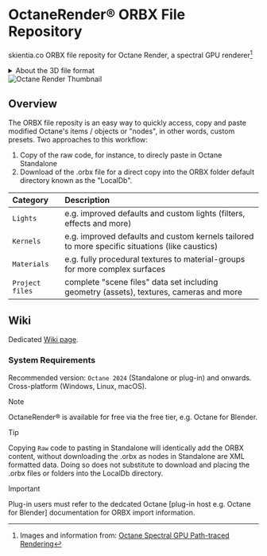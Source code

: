 # OctaneRender® ORBX File Repository

skientia.co ORBX file reposity for Octane Render, a spectral GPU renderer[^1]

[^1]: Images and information from: [Octane Spectral GPU Path-traced Rendering](https://skientia.co/cgi/octane-render)

<details>
<summary> About the 3D file format </summary>

  ## ORBX
  
> OTOY releases OctaneRender™ 1.5 and introduces .ORBX (20, 2014) 
The new .ORBX file format improves considerably on traditional 3D formats such as .OBJ, .CAD, or .STL, going beyond storing simple geometry to include all aspects of a 3D scene, such as materials, properties, textures, lighting, transform hierarchies and cameras, all in a self-contained file format. Unlike the Alembic file format, .ORBX was designed in close collaboration with Autodesk and Mozilla to be a flexible container for a wide range of uses beyond computer graphics, including video, 3D printing, holography, design and engineering.  

> The .ORBX format allows for incredible granularity, supporting the modeling of physical properties of a scene or object down to two hundredths of a nanometer, or a quarter of the size of a hydrogen atom. OctaneRender™ 1.5 and related plugins allow artists and animators to perfectly import and export extraordinarily complex 3D scenes in .ORBX format across 15 modeling programs, appearing in the same final render quality as the program they were originally created in. The flexibility of the .ORBX format has implications for media and entertainment companies who can now effectively use their computer-generated assets and IP across a variety of mediums, from feature film and television development, to video games, web sites, and toy production for example.
> The ORBX file format is the best way to transfer scene files from 3D Authoring software programs that use the Octane Plug-in such as Octane for Maya, Octane for Cinema 4D, or OctaneRender Standalone. This format is more efficient than FBX when working with Octane specific data as it provides a flexible, application independent format. ORBX is a container format that includes all animation data, models, textures etc. that is needed to transfer an Octane scene from one application to another.
</details>

<picture>
  <source media="(prefers-color-scheme: dark)" srcset="https://images.squarespace-cdn.com/content/v1/608815d80fda1f2c79e48753/b5b55060-e5a1-4e98-aea0-23e54469c5e0/octane_spectral_rendering.jpg">
  <source media="(prefers-color-scheme: light)" srcset="https://images.squarespace-cdn.com/content/v1/608815d80fda1f2c79e48753/6939c512-12d2-4368-a8ad-91704d72dcdf/octane_spectral_irradiance_mode.jpeg">
  <img alt="Octane Render Thumbnail" src="https://images.squarespace-cdn.com/content/v1/608815d80fda1f2c79e48753/b5b55060-e5a1-4e98-aea0-23e54469c5e0/octane_spectral_rendering.jpg">
</picture>

## Overview

The ORBX file reposity is an easy way to quickly access, copy and paste modified Octane's items / objects or "nodes", in other words, custom presets.
Two approaches to this workflow:
1. Copy of the raw code, for instance, to direcly paste in Octane Standalone
2. Download of the .orbx file for a direct copy into the ORBX folder default directory known as the "LocalDb".

| Category | Description |
| :---   | :---   |
| `Lights` | e.g. improved defaults and custom lights (filters, effects and more) |
| `Kernels` | e.g. improved defaults and custom kernels tailored to more specific situations (like caustics) |
| `Materials` | e.g. fully procedural textures to material-groups for more complex surfaces |
| `Project files` | complete "scene files" data set including geometry (assets), textures, cameras and more |

## Wiki
Dedicated [Wiki page](https://github.com/skientia/ORBX/wiki).

### System Requirements
Recommended version: `Octane 2024` (Standalone or plug-in) and onwards.
Cross-platform (Windows, Linux, macOS).
> [!NOTE]
> OctaneRender® is available for free via the free tier, e.g. Octane for Blender.

> [!TIP]
> Copying `Raw` code to pasting in Standalone will identically add the ORBX content, without downloading the .orbx as nodes in Standalone are XML formatted data. 
Doing so does not substitute to download and placing the .orbx files or folders into the LocalDb directory.

> [!IMPORTANT]
> Plug-in users must refer to the dedcated Octane [plug-in host e.g. Octane for Blender] documentation for ORBX import information.
